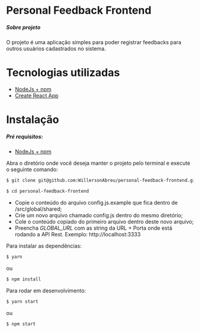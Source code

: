 # Personal Feedback Frontend

##### Sobre projeto

O projeto é uma aplicação simples para poder registrar feedbacks para outros usuários cadastrados no sistema.

# Tecnologias utilizadas

- [NodeJs + npm](https://nodejs.org/en/)
- [Create React App](https://create-react-app.dev/docs/getting-started/)

# Instalação

##### Pré requisitos:

- [NodeJs + npm](https://nodejs.org/en/)

Abra o diretório onde você deseja manter o projeto pelo terminal e execute o seguinte comando:

```sh
$ git clone git@github.com:WillersonAbreu/personal-feedback-frontend.git
```

```sh
$ cd personal-feedback-frontend
```

- Copie o conteúdo do arquivo config.js.example que fica dentro de /src/global/shared;
- Crie um novo arquivo chamado config.js dentro do mesmo diretório;
- Cole o conteúdo copiado do primeiro arquivo dentro deste novo arquivo;
- Preencha _GLOBAL_URL_ com as string da URL + Porta onde está rodando a API Rest. Exemplo: http://localhost:3333

Para instalar as dependências:

```sh
$ yarn
```

ou

```sh
$ npm install
```

Para rodar em desenvolvimento:

```sh
$ yarn start
```

ou

```sh
$ npm start
```
